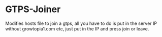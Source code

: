 # GTPS-Joiner
Modifies hosts file to join a gtps, all you have to do is put in the server IP without growtopia1.com etc, just put in the IP and press join or leave.
